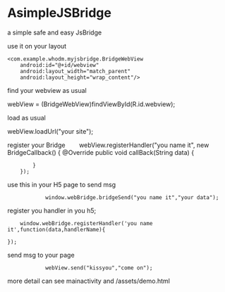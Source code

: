 # AsimpleJSBridge
a simple safe and easy JsBridge

use it on your layout

    <com.example.whodm.myjsbridge.BridgeWebView
        android:id="@+id/webview"
        android:layout_width="match_parent"
        android:layout_height="wrap_content"/>

find your webview as usual

webView = (BridgeWebView)findViewById(R.id.webview);

load as usual

webView.loadUrl("your site");

register your Bridge
        webView.registerHandler("you name it", new BridgeCallback() {
            @Override
            public void callBack(String data) {
                
            }
        });
        
use this in your H5 page to send msg

                window.webBridge.bridgeSend("you name it","your data");
        
        
register you handler in you h5;

        window.webBridge.registerHandler('you name it',function(data,handlerName){

    });

send msg to your page

                webView.send("kissyou","come on");

more detail can see mainactivity and /assets/demo.html
